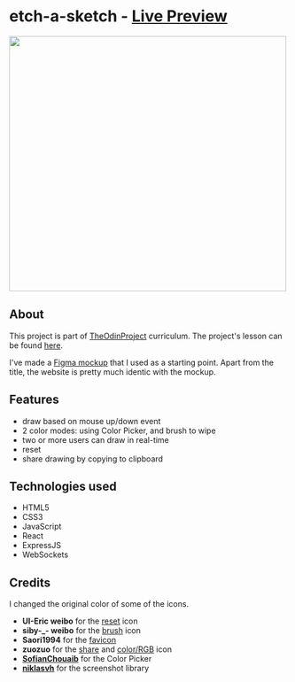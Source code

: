 # etch-a-sketch - [Live Preview](https://porobertdev.github.io/etch-a-sketch)

<img src="https://github.com/porobertdev/etch-a-sketch/assets/130125082/920aa289-2519-4e07-b382-da6d51743a00" width="500" height="461">

## About

This project is part of [TheOdinProject](https://www.theodinproject.com/https://github.com/TheOdinProject) curriculum. The project's lesson can be found [here](https://www.theodinproject.com/lessons/foundations-etch-a-sketchhttps:/).

I've made a [Figma mockup](https://www.figma.com/file/PhgrsZfWZ0czfXj2xqhL0K/Etch-a-Sketch-%40TheOdinProject?type=design&node-id=0%3A1&mode=design&t=9mEftXM4Mq5QeMWr-1) that I used as a starting point. Apart from the title, the website is pretty much identic with the mockup.

## Features

- draw based on mouse up/down event
- 2 color modes: using Color Picker, and brush to wipe
- two or more users can draw in real-time
- reset
- share drawing by copying to clipboard

## Technologies used

- HTML5
- CSS3
- JavaScript
- React
- ExpressJS
- WebSockets

## Credits

I changed the original color of some of the icons.

- **UI-Eric weibo** for the [reset](https://www.veryicon.com/icons/miscellaneous/jt2/reset-filter.html?p=2https:/) icon
- **siby-\_- weibo** for the [brush](https://www.veryicon.com/icons/beauty-fashion/cosmetic-icon-4/brush-43.htmlhttps:/) icon
- **Saori1994** for the [favicon](https://www.veryicon.com/icons/education-technology/study-2/draw-13.htmlhttps:/)
- **zuozuo** for the [share](https://www.veryicon.com/icons/commerce-shopping/mobile-taobao-icon-library/share-134.htmlhttps:/) and [color/RGB](https://www.veryicon.com/icons/commerce-shopping/alibaba-international-station-icon-library/color-9.htmlhttps:/) icon
- [**SofianChouaib**](https://github.com/SofianChouaib) for the Color Picker
- [**niklasvh**](https://github.com/niklasvh) for the screenshot library
